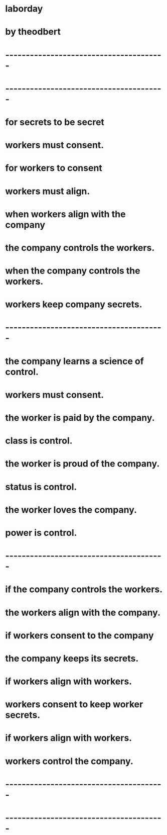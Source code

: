 # laborday
# by theodbert

# ---------------------------------------
# ---------------------------------------

# for secrets to be secret
# workers must consent.

# for workers to consent
# workers must align.

# when workers align with the company
# the company controls the workers.

# when the company controls the workers.
# workers keep company secrets.

# ---------------------------------------

# the company learns a science of control.
# workers must consent.

# the worker is paid by the company.
# class is control.

# the worker is proud of the company.
# status is control.

# the worker loves the company.
# power is control.

# ---------------------------------------

# if the company controls the workers.
# the workers align with the company.

# if workers consent to the company
# the company keeps its secrets.

# if workers align with workers.
# workers consent to keep worker secrets.

# if workers align with workers.
# workers control the company.

# ---------------------------------------
# ---------------------------------------
